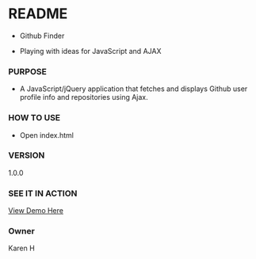 # README #

* Github Finder

* Playing with ideas for JavaScript and AJAX

### PURPOSE ###

* A JavaScript/jQuery application that fetches and displays Github user profile info and repositories using Ajax.

### HOW TO USE ###

* Open index.html


### VERSION ###

1.0.0


### SEE IT IN ACTION ###

[View Demo Here](https://stackit868.github.io/search-github-users/)


### Owner ###

Karen H
